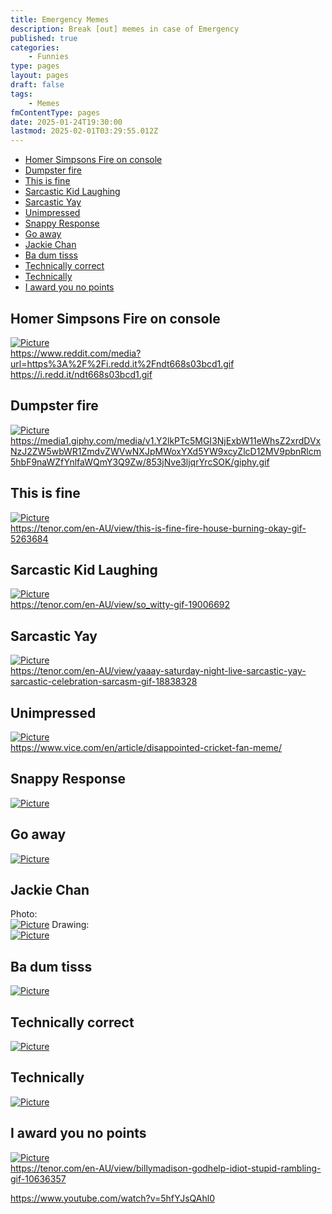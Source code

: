 ```yaml
---
title: Emergency Memes
description: Break [out] memes in case of Emergency
published: true
categories:
    - Funnies
type: pages
layout: pages
draft: false
tags:
    - Memes
fmContentType: pages
date: 2025-01-24T19:30:00
lastmod: 2025-02-01T03:29:55.012Z
---
```


<!--- cSpell:disable --->
* [Homer Simpsons Fire on console](#homer-simpsons-fire-on-console)
* [Dumpster fire](#dumpster-fire)
* [This is fine](#this-is-fine)
* [Sarcastic Kid Laughing](#sarcastic-kid-laughing)
* [Sarcastic Yay](#sarcastic-yay)
* [Unimpressed](#unimpressed)
* [Snappy Response](#snappy-response)
* [Go away](#go-away)
* [Jackie Chan](#jackie-chan)
* [Ba dum tisss](#ba-dum-tisss)
* [Technically correct](#technically-correct)
* [Technically](#technically)
* [I award you no points](#i-award-you-no-points)
<!--- cSpell:enable --->

## Homer Simpsons Fire on console

[![Picture](/assets/images/homer-water-console.gif)](/assets/images/homer-water-console.gif)\
<https://www.reddit.com/media?url=https%3A%2F%2Fi.redd.it%2Fndt668s03bcd1.gif>\
<https://i.redd.it/ndt668s03bcd1.gif>

## Dumpster fire

[![Picture](/assets/images/dumpsterfire.gif)](/assets/images/dumpsterfire.gif)\
<https://media1.giphy.com/media/v1.Y2lkPTc5MGI3NjExbW11eWhsZ2xrdDVxNzJ2ZW5wbWR1ZmdvZWVwNXJpMWoxYXd5YW9xcyZlcD12MV9pbnRlcm5hbF9naWZfYnlfaWQmY3Q9Zw/853jNve3ljqrYrcSOK/giphy.gif>

## This is fine

[![Picture](/assets/images/this-is-fine-fire.gif)](/assets/images/this-is-fine-fire.gif)\
<https://tenor.com/en-AU/view/this-is-fine-fire-house-burning-okay-gif-5263684>

## Sarcastic Kid Laughing

[![Picture](/assets/images/sarcastic-laugh.gif)](/assets/images/sarcastic-laugh.gif)\
<https://tenor.com/en-AU/view/so_witty-gif-19006692>

## Sarcastic Yay

[![Picture](/assets/images/yaaay-saturday-night-live.gif)](/assets/images/yaaay-saturday-night-live.gif)\
<https://tenor.com/en-AU/view/yaaay-saturday-night-live-sarcastic-yay-sarcastic-celebration-sarcasm-gif-18838328>

## Unimpressed

[![Picture](/assets/images/unimpressed.jpeg)](/assets/images/unimpressed.jpeg)\
<https://www.vice.com/en/article/disappointed-cricket-fan-meme/>

## Snappy Response

[![Picture](/assets/images/yourmother.gif)](/assets/images/yourmother.gif)

## Go away

[![Picture](/assets/images/noob.jpg)](/assets/images/noob.jpg)

## Jackie Chan

Photo:\
[![Picture](/assets/images/jackie-chan-photo.jpg)](/assets/images/jackie-chan-photo.jpg)
Drawing:\
[![Picture](/assets/images/jackie-chan-drawing.jpg)](/assets/images/jackie-chan-drawing.jpg)

## Ba dum tisss

[![Picture](/assets/images/ba-dum-tisss.gif)](/assets/images/ba-dum-tisss.gif)

## Technically correct

[![Picture](/assets/images/technically-correct.jpg)](/assets/images/technically-correct.jpg)

## Technically

[![Picture](/assets/images/technically-quotation-marks.gif)](/assets/images/technically-quotation-marks.gif)

## I award you no points

[![Picture](/assets/images/billymadison-godhelp.gif)](/assets/images/billymadison-godhelp.gif.gif)\
<https://tenor.com/en-AU/view/billymadison-godhelp-idiot-stupid-rambling-gif-10636357>

<https://www.youtube.com/watch?v=5hfYJsQAhl0>
